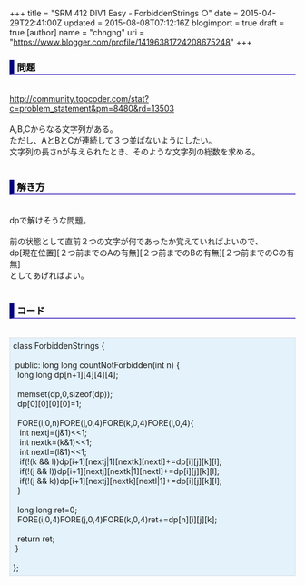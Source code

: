 +++
title = "SRM 412 DIV1 Easy - ForbiddenStrings ○"
date = 2015-04-29T22:41:00Z
updated = 2015-08-08T07:12:16Z
blogimport = true
draft = true
[author]
	name = "chngng"
	uri = "https://www.blogger.com/profile/14196381724208675248"
+++

<div dir="ltr" style="text-align: left;" trbidi="on"><h3 style="border-bottom: 2px solid slateblue; border-left: 8px solid navy; color: black; padding: 0px 0px 1px 5px;">問題 </h3><br /><a href="http://community.topcoder.com/stat?c=problem_statement&amp;pm=8480&amp;rd=13503" target="_blank">http://community.topcoder.com/stat?c=problem_statement&amp;pm=8480&amp;rd=13503</a><br /><br />A,B,Cからなる文字列がある。<br />ただし、AとBとCが連続して３つ並ばないようにしたい。<br />文字列の長さnが与えられたとき、そのような文字列の総数を求める。<br /><br /><h3 style="border-bottom: 2px solid slateblue; border-left: 8px solid navy; color: black; padding: 0px 0px 1px 5px;">解き方 </h3><br />dpで解けそうな問題。<br /><br />前の状態として直前２つの文字が何であったか覚えていればよいので、<br />dp[現在位置][２つ前までのAの有無][２つ前までのBの有無][２つ前までのCの有無]<br />としてあげればよい。<br /><br /><h3 style="border-bottom: 2px solid slateblue; border-left: 8px solid navy; color: black; padding: 0px 0px 1px 5px;">コード </h3><br /><div style="background-color: #e3f2fb; border: 1px dotted #CCCCCC; padding: 5px;">class ForbiddenStrings {<br /><br /><span class="Apple-tab-span" style="white-space: pre;"> </span>public: long long countNotForbidden(int n) {<br /><span class="Apple-tab-span" style="white-space: pre;">  </span>long long dp[n+1][4][4][4];<br /><br /><span class="Apple-tab-span" style="white-space: pre;">  </span>memset(dp,0,sizeof(dp));<br /><span class="Apple-tab-span" style="white-space: pre;">  </span>dp[0][0][0][0]=1;<br /><br /><span class="Apple-tab-span" style="white-space: pre;">  </span>FORE(i,0,n)FORE(j,0,4)FORE(k,0,4)FORE(l,0,4){<br /><span class="Apple-tab-span" style="white-space: pre;">   </span>int nextj=(j&amp;1)&lt;&lt;1;<br /><span class="Apple-tab-span" style="white-space: pre;">   </span>int nextk=(k&amp;1)&lt;&lt;1;<br /><span class="Apple-tab-span" style="white-space: pre;">   </span>int nextl=(l&amp;1)&lt;&lt;1;<br /><span class="Apple-tab-span" style="white-space: pre;">   </span>if(!(k &amp;&amp; l))dp[i+1][nextj|1][nextk][nextl]+=dp[i][j][k][l];<br /><span class="Apple-tab-span" style="white-space: pre;">   </span>if(!(j &amp;&amp; l))dp[i+1][nextj][nextk|1][nextl]+=dp[i][j][k][l];<br /><span class="Apple-tab-span" style="white-space: pre;">   </span>if(!(j &amp;&amp; k))dp[i+1][nextj][nextk][nextl|1]+=dp[i][j][k][l];<br /><span class="Apple-tab-span" style="white-space: pre;">  </span>}<br /><br /><span class="Apple-tab-span" style="white-space: pre;">  </span>long long ret=0;<br /><span class="Apple-tab-span" style="white-space: pre;">  </span>FORE(i,0,4)FORE(j,0,4)FORE(k,0,4)ret+=dp[n][i][j][k];<br /><br /><span class="Apple-tab-span" style="white-space: pre;">  </span>return ret;<br /><span class="Apple-tab-span" style="white-space: pre;"> </span>}<br /><br />};</div></div>
